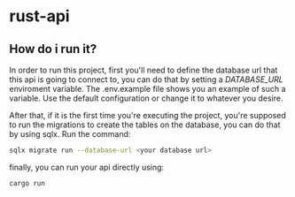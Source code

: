 # rust-api

## How do i run it?
In order to run this project, first you'll need to define the database url 
that this api is going to connect to, you can do that by setting a
_DATABASE_URL_ enviroment variable. The .env.example file shows you an example
of such a variable. Use the default configuration or change it to whatever you
desire.

After that, if it is the first time you're executing the project, you're
supposed to run the migrations to create the tables on the database, you can do
that by using sqlx. Run the command: 

```bash
sqlx migrate run --database-url <your database url>
```

finally, you can run your api directly using: 
```bash
cargo run
```
